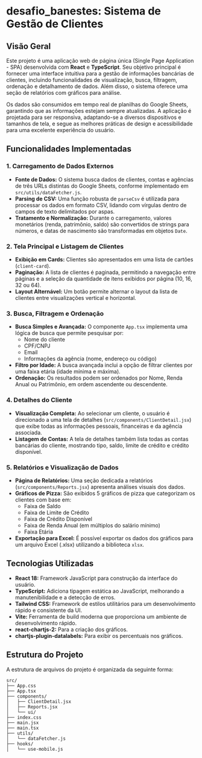 # desafio_banestes: Sistema de Gestão de Clientes

## Visão Geral

Este projeto é uma aplicação web de página única (Single Page Application - SPA) desenvolvida com **React** e **TypeScript**. Seu objetivo principal é fornecer uma interface intuitiva para a gestão de informações bancárias de clientes, incluindo funcionalidades de visualização, busca, filtragem, ordenação e detalhamento de dados. Além disso, o sistema oferece uma seção de relatórios com gráficos para análise.

Os dados são consumidos em tempo real de planilhas do Google Sheets, garantindo que as informações estejam sempre atualizadas. A aplicação é projetada para ser responsiva, adaptando-se a diversos dispositivos e tamanhos de tela, e segue as melhores práticas de design e acessibilidade para uma excelente experiência do usuário.

## Funcionalidades Implementadas

### 1. Carregamento de Dados Externos

*   **Fonte de Dados:** O sistema busca dados de clientes, contas e agências de três URLs distintas do Google Sheets, conforme implementado em `src/utils/dataFetcher.js`.
*   **Parsing de CSV:** Uma função robusta de `parseCsv` é utilizada para processar os dados em formato CSV, lidando com vírgulas dentro de campos de texto delimitados por aspas.
*   **Tratamento e Normalização:** Durante o carregamento, valores monetários (renda, patrimônio, saldo) são convertidos de strings para números, e datas de nascimento são transformadas em objetos `Date`.

### 2. Tela Principal e Listagem de Clientes

*   **Exibição em Cards:** Clientes são apresentados em uma lista de cartões (`client-card`).
*   **Paginação:** A lista de clientes é paginada, permitindo a navegação entre páginas e a seleção da quantidade de itens exibidos por página (10, 16, 32 ou 64).
*   **Layout Alternável:** Um botão permite alternar o layout da lista de clientes entre visualizações vertical e horizontal.

### 3. Busca, Filtragem e Ordenação

*   **Busca Simples e Avançada:** O componente `App.tsx` implementa uma lógica de busca que permite pesquisar por:
    *   Nome do cliente
    *   CPF/CNPJ
    *   Email
    *   Informações da agência (nome, endereço ou código)
*   **Filtro por Idade:** A busca avançada inclui a opção de filtrar clientes por uma faixa etária (idade mínima e máxima).
*   **Ordenação:** Os resultados podem ser ordenados por Nome, Renda Anual ou Patrimônio, em ordem ascendente ou descendente.

### 4. Detalhes do Cliente

*   **Visualização Completa:** Ao selecionar um cliente, o usuário é direcionado a uma tela de detalhes (`src/components/ClientDetail.jsx`) que exibe todas as informações pessoais, financeiras e da agência associada.
*   **Listagem de Contas:** A tela de detalhes também lista todas as contas bancárias do cliente, mostrando tipo, saldo, limite de crédito e crédito disponível.

### 5. Relatórios e Visualização de Dados

*   **Página de Relatórios:** Uma seção dedicada a relatórios (`src/components/Reports.jsx`) apresenta análises visuais dos dados.
*   **Gráficos de Pizza:** São exibidos 5 gráficos de pizza que categorizam os clientes com base em:
    *   Faixa de Saldo
    *   Faixa de Limite de Crédito
    *   Faixa de Crédito Disponível
    *   Faixa de Renda Anual (em múltiplos do salário mínimo)
    *   Faixa Etária
*   **Exportação para Excel:** É possível exportar os dados dos gráficos para um arquivo Excel (.xlsx) utilizando a biblioteca `xlsx`.

## Tecnologias Utilizadas

*   **React 18:** Framework JavaScript para construção da interface do usuário.
*   **TypeScript:** Adiciona tipagem estática ao JavaScript, melhorando a manutenibilidade e a detecção de erros.
*   **Tailwind CSS:** Framework de estilos utilitários para um desenvolvimento rápido e consistente da UI.
*   **Vite:** Ferramenta de build moderna que proporciona um ambiente de desenvolvimento rápido.
*   **react-chartjs-2:** Para a criação dos gráficos.
*   **chartjs-plugin-datalabels:** Para exibir os percentuais nos gráficos.

## Estrutura do Projeto

A estrutura de arquivos do projeto é organizada da seguinte forma:

```
src/
├── App.css
├── App.tsx
├── components/
│   ├── ClientDetail.jsx
│   ├── Reports.jsx
│   └── ui/
├── index.css
├── main.jsx
├── main.tsx
├── utils/
│   └── dataFetcher.js
├── hooks/
│   └── use-mobile.js
```



